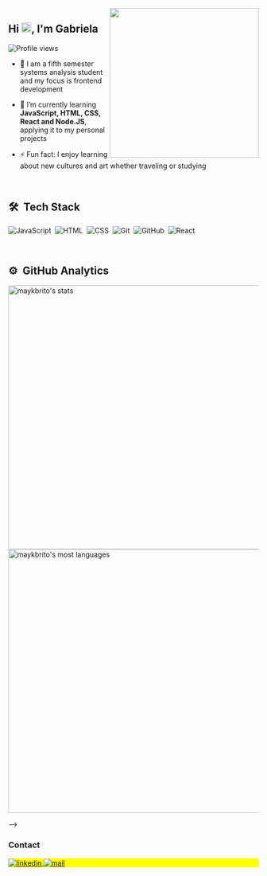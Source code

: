 <img align="right" height="300em" src="https://raw.githubusercontent.com/gist/gabrieladutra/cfe4b621aac6405726c95269e5f37f41/raw/8f1456b54d1b25d59dc4c5daae3e67ab35c7457a/githubcard.svg"/>
<h2 align="left">Hi <img src="https://raw.githubusercontent.com/kaueMarques/kaueMarques/master/hi.gif" height="20px">, I'm Gabriela</h2>
<p align="left"> <img src="https://komarev.com/ghpvc/?username=gabriela&color=yellow" alt="Profile views" /> </p>

  
- 🔭 I am a fifth semester systems analysis student<br>and my focus is frontend development

- 🌱 I’m currently learning<br>  **JavaScript, HTML, CSS, React and Node.JS**, applying it to my personal projects

- ⚡ Fun fact: I enjoy learning about new cultures and art whether traveling or studying




<br>

## 🛠 &nbsp;Tech Stack

![JavaScript](https://img.shields.io/badge/-JavaScript-05122A?style=flat&logo=javascript)&nbsp;
![HTML](https://img.shields.io/badge/-HTML-05122A?style=flat&logo=HTML5)&nbsp;
![CSS](https://img.shields.io/badge/-CSS-05122A?style=flat&logo=CSS3&logoColor=1572B6)&nbsp;
![Git](https://img.shields.io/badge/-Git-05122A?style=flat&logo=git)&nbsp;
![GitHub](https://img.shields.io/badge/-GitHub-05122A?style=flat&logo=github)&nbsp;
![React](https://img.shields.io/badge/-React-05122A?style=flat&logo=react)&nbsp;

<br>

## ⚙️ &nbsp;GitHub Analytics

<p align="left">
<img width="530em" src="https://github-readme-stats.vercel.app/api?username=gabrieladutra&show_icons=true&theme=vision-friendly-dark" alt="maykbrito's stats"/>
<img width="530em" src="https://github-readme-stats.vercel.app/api/top-langs/?username=gabrieladutra&layout=compact&theme=vision-friendly-dark" alt="maykbrito's most languages"/>
</p>
-->

<br>

### Contact

<p align="left" style="background:yellow">

<a href="https://linkedin.com/in/gabrieladiasdutra" target="_blank">
  <img align="center" src="https://img.shields.io/badge/-gabrieladutra-05122A?style=flat&logo=linkedin" alt="linkedin"/>
</a>
<a href="mailto://gabriela_ddutra@outlook.com" target="_blank">
 <img align="center" src="https://img.shields.io/badge/mail-gabrieladutra-blue" alt="mail"/>
</a>
</p>

